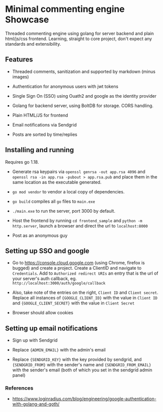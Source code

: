 # Minimal commenting engine Showcase

Threaded commenting engine using golang for server backend and plain html/js/css frontend. Learning, straight to core project, don't expect any standards and extensibility.

## Features

- Threaded comments, sanitization and supported by markdown (minus images)

- Authentication for anonymous users with jwt tokens

- Single Sign On (SSO) using Ouath2 and google as the identity provider

- Golang for backend server, using BoltDB for storage. CORS handling.

- Plain HTML/JS for frontend

- Email notifications via Sendgrid

- Posts are sorted by time/replies

## Installing and running

Requires go 1.18.

- Generate rsa keypairs via `openssl genrsa -out app.rsa 4096` and `openssl rsa -in app.rsa -pubout > app.rsa.pub` and place them in the same location as the executable generated.

- `go mod vendor` to vendor a local copy of dependencies.

- `go build` compiles all `go` files to `main.exe` 

- `./main.exe` to run the server, port 3000 by default.

- Host the frontend by running `cd frontend_sample` and `python -m http.server`, launch a browser and direct the url to `localhost:8000`

- Post as an anonymous guy

## Setting up SSO and google

- Go to https://console.cloud.google.com (using Chrome, firefox is bugged) and create a project. Create a ClientID and navigate to `Credentials`. Add to `Authorized redirect URIs` an entry that is the url of your server's auth callback, eg. `http://localhost:3000/auth/google/callback`

- Also, take note of the entries on the right, `Client ID` and `Client secret`. Replace all instances of `{GOOGLE_CLIENT_ID}` with the value in `Client ID` and `{GOOGLE_CLIENT_SECRET}` with the value in `Client Secret`

- Browser should allow cookies

## Setting up email notifications

- Sign up with Sendgrid

- Replace `{ADMIN_EMAIL}` with the admin's email

- Replace `{SENDGRID_KEY}` with the key provided by sendgrid, and `{SENDGRID_FROM}` with the sender's name  and `{SENDGRID_FROM_EMAIL}` with the sender's email (both of which you set in the sendgrid admin panel)

### References

- https://www.loginradius.com/blog/engineering/google-authentication-with-golang-and-goth/

